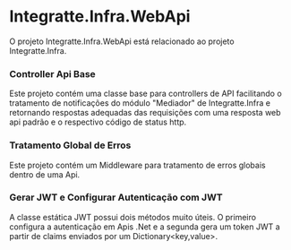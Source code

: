 # Integratte.Infra.WebApi

O projeto Integratte.Infra.WebApi está relacionado ao projeto Integratte.Infra. 

### Controller Api Base
Este projeto contém uma classe base para controllers de API facilitando o tratamento de notificações do módulo "Mediador" de Integratte.Infra e retornando respostas adequadas das requisições com uma resposta web api padrão e o respectivo código de status http.

### Tratamento Global de Erros
Este projeto contém um Middleware para tratamento de erros globais dentro de uma Api.

### Gerar JWT e Configurar Autenticação com JWT
A classe estática JWT possui dois métodos muito úteis. O primeiro configura a autenticação em Apis .Net e a segunda gera um token JWT a partir de claims enviados por um Dictionary<key,value>.